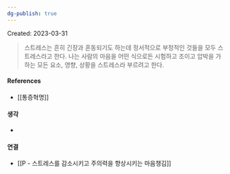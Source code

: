 ```yaml
---
dg-publish: true
---
```

Created: 2023-03-31

>스트레스는 흔히 긴장과 혼동되기도 하는데 정서적으로 부정적인 것들을 모두 스트레스라고 한다. 나는 사람의 마음을 어떤 식으로든 시험하고 조이고 압박을 가하는 모든 요소, 영향, 상황을 스트레스라 부르려고 한다.

#### References
- [[통증혁명]]

#### 생각
- 

#### 연결
- [[P - 스트레스를 감소시키고 주의력을 향상시키는 마음챙김]]
